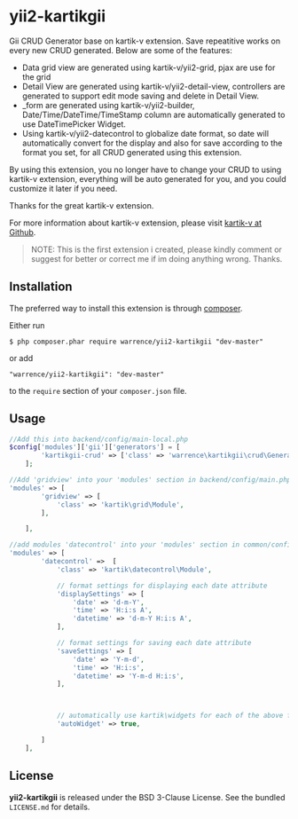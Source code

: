 yii2-kartikgii
==============

Gii CRUD Generator base on kartik-v extension. Save repeatitive works on every new CRUD generated. Below are some of the features:

- Data grid view are generated using kartik-v/yii2-grid, pjax are use for the grid
- Detail View are generated using kartik-v/yii2-detail-view, controllers are generated to support edit mode saving and delete in Detail View.
- _form are generated using kartik-v/yii2-builder, Date/Time/DateTime/TimeStamp column are automatically generated to use DateTimePicker Widget.
- Using kartik-v/yii2-datecontrol to globalize date format, so date will automatically convert for the display and also for save according to the format you set, for all CRUD generated using this extension.

By using this extension, you no longer have to change your CRUD to using kartik-v extension, everything will be auto generated for you, and you could customize it later if you need.

Thanks for the great kartik-v extension. 

For more information about kartik-v extension, please visit [kartik-v at Github](https://www.github.com/kartik-v).

> NOTE: This is the first extension i created, please kindly comment or suggest for better or correct me if im doing anything wrong. Thanks.

## Installation

The preferred way to install this extension is through [composer](http://getcomposer.org/download/).

Either run

```
$ php composer.phar require warrence/yii2-kartikgii "dev-master"
```

or add

```
"warrence/yii2-kartikgii": "dev-master"
```

to the ```require``` section of your `composer.json` file.

## Usage

```php
//Add this into backend/config/main-local.php
$config['modules']['gii']['generators'] = [
        'kartikgii-crud' => ['class' => 'warrence\kartikgii\crud\Generator'],
    ];
```

```php
//Add 'gridview' into your 'modules' section in backend/config/main.php
'modules' => [
        'gridview' => [
            'class' => 'kartik\grid\Module',
        ],

    ],
```

```php
//add modules 'datecontrol' into your 'modules' section in common/config/main 
'modules' => [
        'datecontrol' =>  [
            'class' => 'kartik\datecontrol\Module',

            // format settings for displaying each date attribute
            'displaySettings' => [
                'date' => 'd-m-Y',
                'time' => 'H:i:s A',
                'datetime' => 'd-m-Y H:i:s A',
            ],

            // format settings for saving each date attribute
            'saveSettings' => [
                'date' => 'Y-m-d', 
                'time' => 'H:i:s',
                'datetime' => 'Y-m-d H:i:s',
            ],



            // automatically use kartik\widgets for each of the above formats
            'autoWidget' => true,

        ]
    ],
```

## License

**yii2-kartikgii** is released under the BSD 3-Clause License. See the bundled `LICENSE.md` for details.
